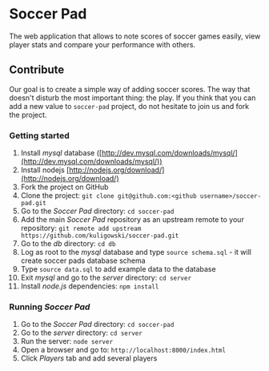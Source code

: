 Soccer Pad
==========

The web application that allows to note scores of soccer games easily, view player stats and compare your performance with others.

## Contribute
  
Our goal is to create a simple way of adding soccer scores. The way that doesn't disturb the most important thing: the play. If you think that you can add a new value to `soccer-pad` project, do not hesitate to join us and fork the project. 

### Getting started

1. Install *mysql* database ([http://dev.mysql.com/downloads/mysql/](http://dev.mysql.com/downloads/mysql/))
2. Install nodejs [http://nodejs.org/download/](http://nodejs.org/download/)
3. Fork the project on GitHub
4. Clone the project: `git clone git@github.com:<github username>/soccer-pad.git`
5. Go to the *Soccer Pad* directory: `cd soccer-pad`
6. Add the main *Soccer Pad* repository as an upstream remote to your repository:
`git remote add upstream https://github.com/kuligowski/soccer-pad.git`
7. Go to the *db* directory: `cd db`
8. Log as root to the *mysql* database and type `source schema.sql` - it will create soccer pads database schema
9. Type `source data.sql` to add example data to the database
8. Exit *mysql* and go to the *server* directory: `cd server`
8. Install *node.js* dependencies: `npm install`

### Running *Soccer Pad*

1. Go to the *Soccer Pad* directory: `cd soccer-pad`
2. Go to the *server* directory: `cd server` 
3. Run the server: `node server`
4. Open a browser and go to: `http://localhost:8000/index.html`
5. Click *Players* tab and add several players

